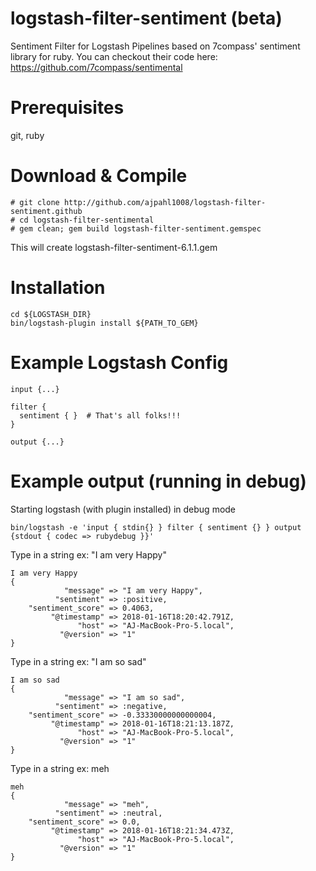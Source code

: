 # logstash-filter-sentiment (beta)
Sentiment Filter for Logstash Pipelines based on 7compass' sentiment library for ruby.  You can checkout their code here: https://github.com/7compass/sentimental

# Prerequisites
git, ruby

# Download & Compile
```
# git clone http://github.com/ajpahl1008/logstash-filter-sentiment.github
# cd logstash-filter-sentimental
# gem clean; gem build logstash-filter-sentiment.gemspec
```
This will create logstash-filter-sentiment-6.1.1.gem

# Installation
```
cd ${LOGSTASH_DIR}
bin/logstash-plugin install ${PATH_TO_GEM}
```

# Example Logstash Config
```
input {...}

filter {
  sentiment { }  # That's all folks!!!
}

output {...}

```

# Example output (running in debug)
Starting logstash (with plugin installed) in debug mode
```
bin/logstash -e 'input { stdin{} } filter { sentiment {} } output {stdout { codec => rubydebug }}'
```
Type in a string ex: "I am very Happy"
```
I am very Happy
{
            "message" => "I am very Happy",
          "sentiment" => :positive,
    "sentiment_score" => 0.4063,
         "@timestamp" => 2018-01-16T18:20:42.791Z,
               "host" => "AJ-MacBook-Pro-5.local",
           "@version" => "1"
}
```
Type in a string ex: "I am so sad"
```
I am so sad
{
            "message" => "I am so sad",
          "sentiment" => :negative,
    "sentiment_score" => -0.33330000000000004,
         "@timestamp" => 2018-01-16T18:21:13.187Z,
               "host" => "AJ-MacBook-Pro-5.local",
           "@version" => "1"
}
```
Type in a string ex: meh
```
meh
{
            "message" => "meh",
          "sentiment" => :neutral,
    "sentiment_score" => 0.0,
         "@timestamp" => 2018-01-16T18:21:34.473Z,
               "host" => "AJ-MacBook-Pro-5.local",
           "@version" => "1"
}
```
